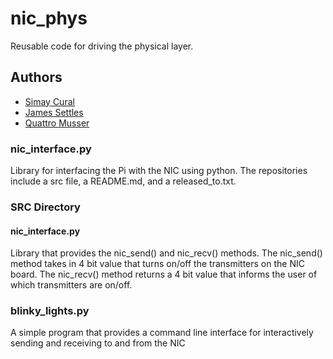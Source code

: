 # nic_phys
Reusable code for driving the physical layer.

## Authors
- [Simay Cural](https://github.com/scural)
- [James Settles](https://github.com/JamesSettles)
- [Quattro Musser](https://github.com/RobertMusser)

### nic_interface.py
Library for interfacing the Pi with the NIC using python. The repositories include a src file, a README.md, and a released_to.txt.

### SRC Directory
#### nic_interface.py
Library that provides the nic_send() and nic_recv() methods. The nic_send() method takes in 4 bit value that turns on/off the transmitters on the NIC board. The nic_recv() method returns a 4 bit value that informs the user of which transmitters are on/off.

### blinky_lights.py
A simple program that provides a command line interface for interactively sending and receiving to and from the NIC